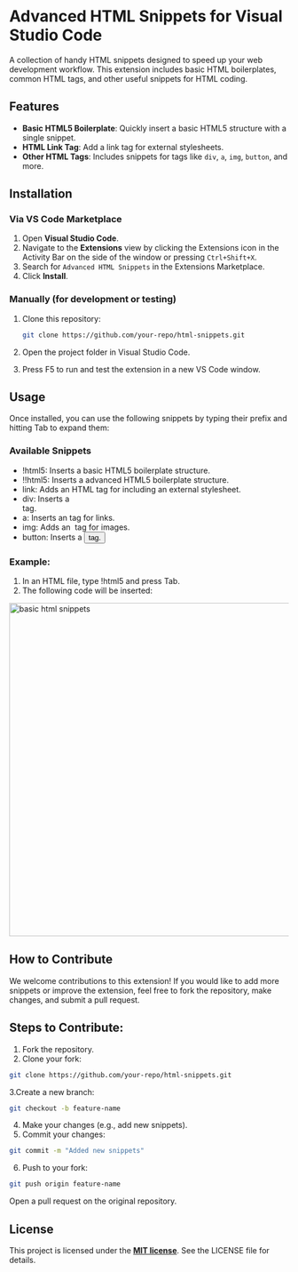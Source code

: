# Advanced HTML Snippets for Visual Studio Code

A collection of handy HTML snippets designed to speed up your web development workflow. This extension includes basic HTML boilerplates, common HTML tags, and other useful snippets for HTML coding.

## Features

- **Basic HTML5 Boilerplate**: Quickly insert a basic HTML5 structure with a single snippet.
- **HTML Link Tag**: Add a link tag for external stylesheets.
- **Other HTML Tags**: Includes snippets for tags like `div`, `a`, `img`, `button`, and more.

## Installation

### Via VS Code Marketplace

1. Open **Visual Studio Code**.
2. Navigate to the **Extensions** view by clicking the Extensions icon in the Activity Bar on the side of the window or pressing `Ctrl+Shift+X`.
3. Search for `Advanced HTML Snippets` in the Extensions Marketplace.
4. Click **Install**.

### Manually (for development or testing)

1. Clone this repository:
   ```bash
   git clone https://github.com/your-repo/html-snippets.git
   ```

2. Open the project folder in Visual Studio Code.
3. Press F5 to run and test the extension in a new VS Code window.

## Usage
Once installed, you can use the following snippets by typing their prefix and hitting Tab to expand them:

### Available Snippets

- !html5: Inserts a basic HTML5 boilerplate structure.
- !!html5: Inserts a advanced HTML5 boilerplate structure.
- link: Adds an HTML <link> tag for including an external stylesheet.
- div: Inserts a <div> tag.
- a: Inserts an <a> tag for links.
- img: Adds an <img> tag for images.
- button: Inserts a <button> tag.

### Example:
1. In an HTML file, type !html5 and press Tab.
2. The following code will be inserted:

<img src="https://github.com/Codegyan-LLC/advanced-html-snippets
/blob/main/images/code.png" width="600" alt="basic html snippets">


## How to Contribute
We welcome contributions to this extension! If you would like to add more snippets or improve the extension, feel free to fork the repository, make changes, and submit a pull request.

## Steps to Contribute:
1. Fork the repository.
2. Clone your fork:
```bash
git clone https://github.com/your-repo/html-snippets.git
```
3.Create a new branch:
```bash
git checkout -b feature-name
```
4. Make your changes (e.g., add new snippets).
5. Commit your changes:
```bash
git commit -m "Added new snippets"
```
6. Push to your fork:
```bash
git push origin feature-name
```
Open a pull request on the original repository.

## License
This project is licensed under the **[MIT license](https://opensource.org/licenses/MIT)**. See the LICENSE file for details.

